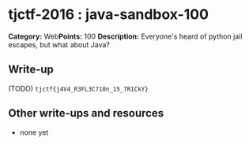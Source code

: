 # tjctf-2016 : java-sandbox-100

**Category:** Web**Points:** 100
**Description:** Everyone's heard of python jail escapes, but what about Java?

## Write-up

(TODO)
`tjctf{j4V4_R3FL3C710n_15_7R1CkY}`

## Other write-ups and resources

* none yet
